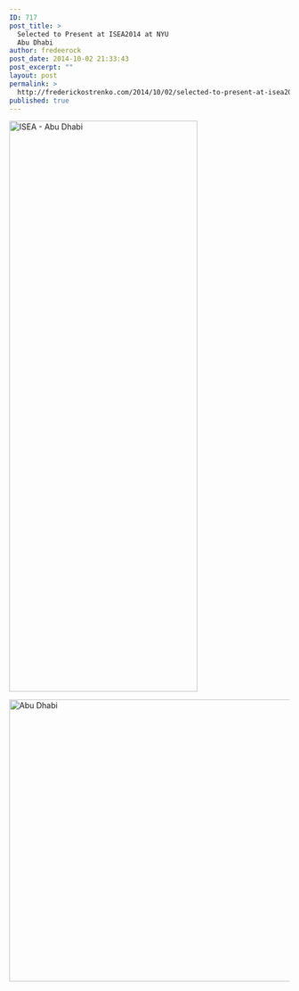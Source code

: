 ```yaml
---
ID: 717
post_title: >
  Selected to Present at ISEA2014 at NYU
  Abu Dhabi
author: fredeerock
post_date: 2014-10-02 21:33:43
post_excerpt: ""
layout: post
permalink: >
  http://frederickostrenko.com/2014/10/02/selected-to-present-at-isea2014-at-nyu-abu-dhabi/
published: true
---
```

<a href="http://frederickostrenko.com/wp/wp-content/uploads/2014/10/ISEA-Abu-Dhabi.png"><img class="alignnone size-large wp-image-731" src="http://frederickostrenko.com/wp/wp-content/uploads/2014/10/ISEA-Abu-Dhabi-338x1024.png" alt="ISEA - Abu Dhabi" width="338" height="1024" /></a>

<!--more-->

<a href="http://frederickostrenko.com/wp/wp-content/uploads/2014/10/Abu-Dhabi.png"><img class="alignnone size-large wp-image-718" src="http://frederickostrenko.com/wp/wp-content/uploads/2014/10/Abu-Dhabi-1024x811.png" alt="Abu Dhabi" width="640" height="506" /></a>